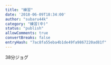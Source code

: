 ```yaml
---
title: "練習"
date: '2018-06-09T18:34:00'
author: "subaru44k"
category: "練習(中)"
status: "publish"
allowComments: true
convertBreaks: false
entryHash: "7ac8fa55eba4b1de49fa9867220ad81f"
---
```

38分ジョグ
